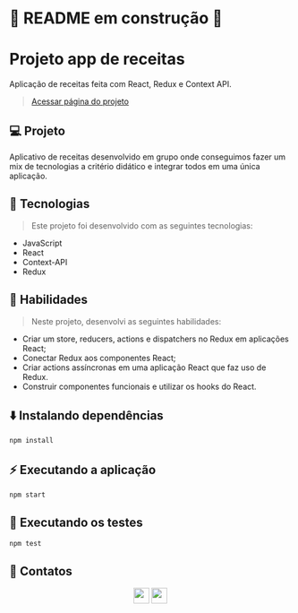 # 🚧 README em construção 🚧

# Projeto app de receitas


Aplicação de receitas feita com React, Redux e Context API.
> [Acessar página do projeto](https://xxxxxxxxxx.github.io/Projeto-xxxxxxxxxx/)

## 💻 Projeto

Aplicativo de receitas desenvolvido em grupo onde conseguimos fazer um mix de tecnologias a critério didático e integrar todos em uma única aplicação.

## 🚀 Tecnologias
> Este projeto foi desenvolvido com as seguintes tecnologias:

- JavaScript
- React
- Context-API
- Redux

## 📌 Habilidades

> Neste projeto, desenvolvi as seguintes habilidades:

- Criar um store, reducers, actions e dispatchers no Redux em aplicações React;
- Conectar Redux aos componentes React;
- Criar actions assíncronas em uma aplicação React que faz uso de Redux.
- Construir componentes funcionais e utilizar os hooks do React. 

## ⬇️ Instalando dependências

```bash
npm install
``` 

## ⚡ Executando a aplicação

```bash
npm start
``` 

## 🧪 Executando os testes

```bash
npm test
```

## 💬 Contatos

<div align="center" style="display: inline_block">
  <a href="https://github.com/ranierirfm/" target="_blank"><img height="28rem" src="https://img.shields.io/badge/LinkedIn-0077B5?style=for-the-badge&logo=linkedin&logoColor=white"></a> 
  <a href = "mailto:ranierirfm@hotmail.com"><img height="28rem" src="https://img.shields.io/badge/Gmail-D14836?style=for-the-badge&logo=gmail&logoColor=white" target="_blank"></a>
</div>

<!-- ## 👨‍💻👩‍💻 Contribuintes
<div>
    <table>
        <tr>
            <td align="center"><a href="https://github.com/ranierirfm"><img src="https://avatars.githubusercontent.com/u/86271591?v=4" width="135px;" height="135px;" alt=""/><br /><b>Ranieri Fernandes Miguel</b></a></td>
        </tr>
    </table>
</div> -->

<!-- ## 📄 Licença

Esse projeto está sob licença. Veja o arquivo [LICENÇA](LICENSE.md) para mais detalhes.


[⬆ Voltar ao topo](#nome-do-projeto)<br> -->
